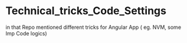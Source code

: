 # Technical_tricks_Code_Settings
in that Repo mentioned different tricks for Angular App ( eg. NVM, some Imp Code logics) 
